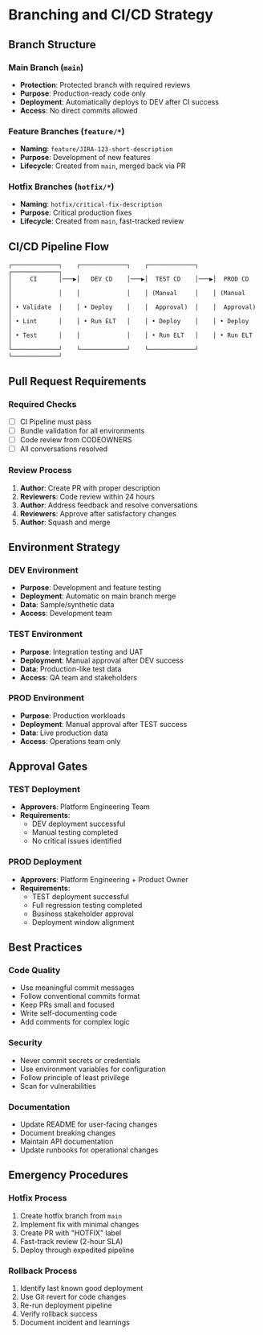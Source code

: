 # Branching and CI/CD Strategy

## Branch Structure

### Main Branch (`main`)
- **Protection**: Protected branch with required reviews
- **Purpose**: Production-ready code only
- **Deployment**: Automatically deploys to DEV after CI success
- **Access**: No direct commits allowed

### Feature Branches (`feature/*`)
- **Naming**: `feature/JIRA-123-short-description`
- **Purpose**: Development of new features
- **Lifecycle**: Created from `main`, merged back via PR

### Hotfix Branches (`hotfix/*`)
- **Naming**: `hotfix/critical-fix-description`
- **Purpose**: Critical production fixes
- **Lifecycle**: Created from `main`, fast-tracked review

## CI/CD Pipeline Flow

```
┌─────────────┐    ┌─────────────┐    ┌─────────────┐    ┌─────────────┐
│     CI      │───▶│   DEV CD    │───▶│  TEST CD    │───▶│  PROD CD    │
│             │    │             │    │ (Manual     │    │ (Manual     │
│ • Validate  │    │ • Deploy    │    │  Approval)  │    │  Approval)  │
│ • Lint      │    │ • Run ELT   │    │ • Deploy    │    │ • Deploy    │
│ • Test      │    │             │    │ • Run ELT   │    │ • Run ELT   │
└─────────────┘    └─────────────┘    └─────────────┘    └─────────────┘
```

## Pull Request Requirements

### Required Checks
- [ ] CI Pipeline must pass
- [ ] Bundle validation for all environments
- [ ] Code review from CODEOWNERS
- [ ] All conversations resolved

### Review Process
1. **Author**: Create PR with proper description
2. **Reviewers**: Code review within 24 hours
3. **Author**: Address feedback and resolve conversations
4. **Reviewers**: Approve after satisfactory changes
5. **Author**: Squash and merge

## Environment Strategy

### DEV Environment
- **Purpose**: Development and feature testing
- **Deployment**: Automatic on main branch merge
- **Data**: Sample/synthetic data
- **Access**: Development team

### TEST Environment  
- **Purpose**: Integration testing and UAT
- **Deployment**: Manual approval after DEV success
- **Data**: Production-like test data
- **Access**: QA team and stakeholders

### PROD Environment
- **Purpose**: Production workloads
- **Deployment**: Manual approval after TEST success
- **Data**: Live production data
- **Access**: Operations team only

## Approval Gates

### TEST Deployment
- **Approvers**: Platform Engineering Team
- **Requirements**: 
  - DEV deployment successful
  - Manual testing completed
  - No critical issues identified

### PROD Deployment
- **Approvers**: Platform Engineering + Product Owner
- **Requirements**:
  - TEST deployment successful
  - Full regression testing completed
  - Business stakeholder approval
  - Deployment window alignment

## Best Practices

### Code Quality
- Use meaningful commit messages
- Follow conventional commits format
- Keep PRs small and focused
- Write self-documenting code
- Add comments for complex logic

### Security
- Never commit secrets or credentials
- Use environment variables for configuration
- Follow principle of least privilege
- Scan for vulnerabilities

### Documentation
- Update README for user-facing changes
- Document breaking changes
- Maintain API documentation
- Update runbooks for operational changes

## Emergency Procedures

### Hotfix Process
1. Create hotfix branch from `main`
2. Implement fix with minimal changes
3. Create PR with "HOTFIX" label
4. Fast-track review (2-hour SLA)
5. Deploy through expedited pipeline

### Rollback Process
1. Identify last known good deployment
2. Use Git revert for code changes
3. Re-run deployment pipeline
4. Verify rollback success
5. Document incident and learnings